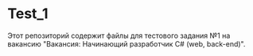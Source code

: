 # Test_1
Этот репозиторий содержит файлы для тестового задания №1 на вакансию "Вакансия: Начинающий разработчик C# (web, back-end)".
